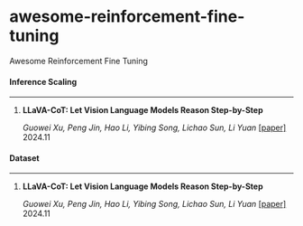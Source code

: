 # awesome-reinforcement-fine-tuning
Awesome Reinforcement Fine Tuning

#### Inference Scaling

---

1. **LLaVA-CoT: Let Vision Language Models Reason Step-by-Step** 

   *Guowei Xu, Peng Jin, Hao Li, Yibing Song, Lichao Sun, Li Yuan* [[paper]](https://arxiv.org/pdf/2411.10440) 2024.11


#### Dataset

---

1. **LLaVA-CoT: Let Vision Language Models Reason Step-by-Step** 

   *Guowei Xu, Peng Jin, Hao Li, Yibing Song, Lichao Sun, Li Yuan* [[paper]](https://arxiv.org/pdf/2411.10440) 2024.11
